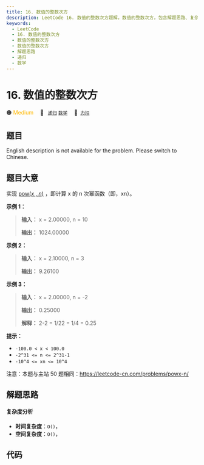 ```yaml
---
title: 16. 数值的整数次方
description: LeetCode 16. 数值的整数次方题解，数值的整数次方，包含解题思路、复杂度分析以及完整的 JavaScript 代码实现。
keywords:
  - LeetCode
  - 16. 数值的整数次方
  - 数值的整数次方
  - 数值的整数次方
  - 解题思路
  - 递归
  - 数学
---
```


# 16. 数值的整数次方

🟠 <font color=#ffb800>Medium</font>&emsp; 🔖&ensp; [`递归`](/tag/recursion.md) [`数学`](/tag/math.md)&emsp; 🔗&ensp;[`力扣`](https://leetcode.cn/problems/shu-zhi-de-zheng-shu-ci-fang-lcof)

## 题目

English description is not available for the problem. Please switch to
Chinese.

## 题目大意

实现 [pow(_x_ , _n_)](https://www.cplusplus.com/reference/valarray/pow/) ，即计算 x
的 n 次幂函数（即，xn）。

**示例 1：**

> **输入：** x = 2.00000, n = 10
>
> **输出：** 1024.00000

**示例 2：**

> **输入：** x = 2.10000, n = 3
>
> **输出：** 9.26100

**示例 3：**

> **输入：** x = 2.00000, n = -2
>
> **输出：** 0.25000
>
> **解释：** 2-2 = 1/22 = 1/4 = 0.25

**提示：**

- `-100.0 < x < 100.0`
- `-2^31 <= n <= 2^31-1`
- `-10^4 <= xn <= 10^4`

注意：本题与主站 50 题相同：<https://leetcode-cn.com/problems/powx-n/>

## 解题思路

#### 复杂度分析

- **时间复杂度**：`O()`，
- **空间复杂度**：`O()`，

## 代码

```javascript

```
